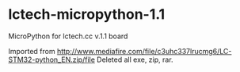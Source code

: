 # lctech-micropython-1.1
MicroPython for lctech.cc v.1.1 board

Imported from
http://www.mediafire.com/file/c3uhc337lrucmg6/LC-STM32-python_EN.zip/file
Deleted all exe, zip, rar.
